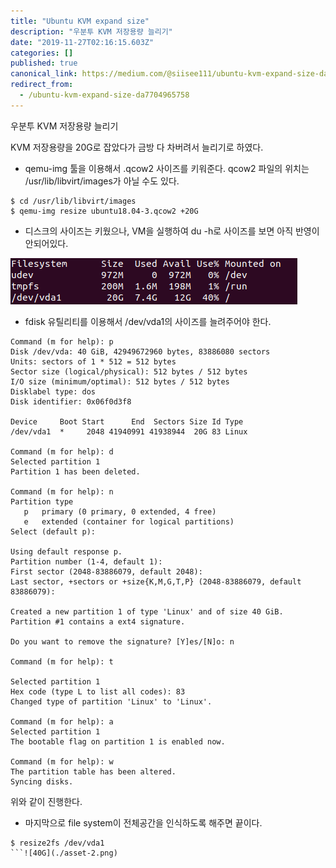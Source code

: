 ```yaml
---
title: "Ubuntu KVM expand size"
description: "우분투 KVM 저장용량 늘리기"
date: "2019-11-27T02:16:15.603Z"
categories: []
published: true
canonical_link: https://medium.com/@siisee111/ubuntu-kvm-expand-size-da7704965758
redirect_from:
  - /ubuntu-kvm-expand-size-da7704965758
---
```


우분투 KVM 저장용량 늘리기

KVM 저장용량을 20G로 잡았다가 금방 다 차버려서 늘리기로 하였다.

-   qemu-img 툴을 이용해서 .qcow2 사이즈를 키워준다. qcow2 파일의 위치는 /usr/lib/libvirt/images가 아닐 수도 있다.

```
$ cd /usr/lib/libvirt/images
$ qemu-img resize ubuntu18.04-3.qcow2 +20G
```

-   디스크의 사이즈는 키웠으나, VM을 실행하여 du -h로 사이즈를 보면 아직 반영이 안되어있다.

![아직 20G](./asset-1.png)

-   fdisk 유틸리티를 이용해서 /dev/vda1의 사이즈를 늘려주어야 한다.

```
Command (m for help): p
Disk /dev/vda: 40 GiB, 42949672960 bytes, 83886080 sectors
Units: sectors of 1 * 512 = 512 bytes
Sector size (logical/physical): 512 bytes / 512 bytes
I/O size (minimum/optimal): 512 bytes / 512 bytes
Disklabel type: dos
Disk identifier: 0x06f0d3f8

Device     Boot Start      End  Sectors Size Id Type
/dev/vda1  *     2048 41940991 41938944  20G 83 Linux

Command (m for help): d
Selected partition 1
Partition 1 has been deleted.

Command (m for help): n
Partition type
   p   primary (0 primary, 0 extended, 4 free)
   e   extended (container for logical partitions)
Select (default p):

Using default response p.
Partition number (1-4, default 1): 
First sector (2048-83886079, default 2048): 
Last sector, +sectors or +size{K,M,G,T,P} (2048-83886079, default 83886079):

Created a new partition 1 of type 'Linux' and of size 40 GiB.
Partition #1 contains a ext4 signature.

Do you want to remove the signature? [Y]es/[N]o: n

Command (m for help): t

Selected partition 1
Hex code (type L to list all codes): 83
Changed type of partition 'Linux' to 'Linux'.

Command (m for help): a
Selected partition 1
The bootable flag on partition 1 is enabled now.

Command (m for help): w
The partition table has been altered.
Syncing disks.
```

위와 같이 진행한다.

-   마지막으로 file system이 전체공간을 인식하도록 해주면 끝이다.

```
$ resize2fs /dev/vda1
```![40G](./asset-2.png)
